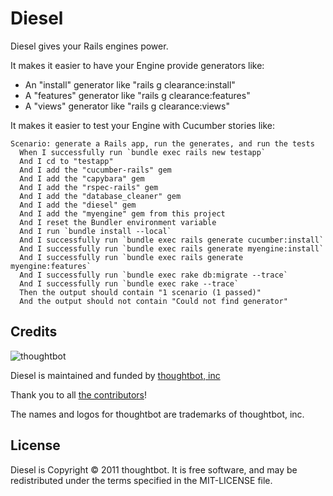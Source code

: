 Diesel
======

Diesel gives your Rails engines power.

It makes it easier to have your Engine provide generators like:

* An "install" generator like "rails g clearance:install"
* A "features" generator like "rails g clearance:features"
* A "views" generator like "rails g clearance:views"

It makes it easier to test your Engine with Cucumber stories like:

    Scenario: generate a Rails app, run the generates, and run the tests
      When I successfully run `bundle exec rails new testapp`
      And I cd to "testapp"
      And I add the "cucumber-rails" gem
      And I add the "capybara" gem
      And I add the "rspec-rails" gem
      And I add the "database_cleaner" gem
      And I add the "diesel" gem
      And I add the "myengine" gem from this project
      And I reset the Bundler environment variable
      And I run `bundle install --local`
      And I successfully run `bundle exec rails generate cucumber:install`
      And I successfully run `bundle exec rails generate myengine:install`
      And I successfully run `bundle exec rails generate myengine:features`
      And I successfully run `bundle exec rake db:migrate --trace`
      And I successfully run `bundle exec rake --trace`
      Then the output should contain "1 scenario (1 passed)"
      And the output should not contain "Could not find generator"

Credits
-------

![thoughtbot](http://thoughtbot.com/images/tm/logo.png)

Diesel is maintained and funded by [thoughtbot, inc](http://thoughtbot.com/community)

Thank you to all [the contributors](https://github.com/thoughtbot/diesel/contributors)!

The names and logos for thoughtbot are trademarks of thoughtbot, inc.

License
-------

Diesel is Copyright © 2011 thoughtbot. It is free software, and may be redistributed under the terms specified in the MIT-LICENSE file.
